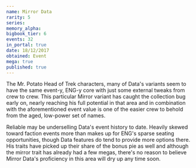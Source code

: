 ```yaml
---
name: Mirror Data
rarity: 5
series:
memory_alpha:
bigbook_tier: 6
events: 32
in_portal: true
date: 18/12/2017
obtained: Event
mega: true
published: true
---
```


The Mr. Potato Head of Trek characters, many of Data's variants seem to have the same event-y, ENG-y core with just some external tweaks from crew to crew. This particular Mirror variant has caught the collection bug early on, nearly reaching his full potential in that area and in combination with the aforementioned event value is one of the easier crew to behold from the aged, low-power set of names.

Reliable may be underselling Data's event history to date. Heavily skewed toward faction events more than makes up for ENG's sparse seating opportunities, though Data features do tend to provide more options there. His traits have picked up their share of the bonus pie as well and although the mirror trait has already had a few megas, there's no reason to believe Mirror Data's proficiency in this area will dry up any time soon.
